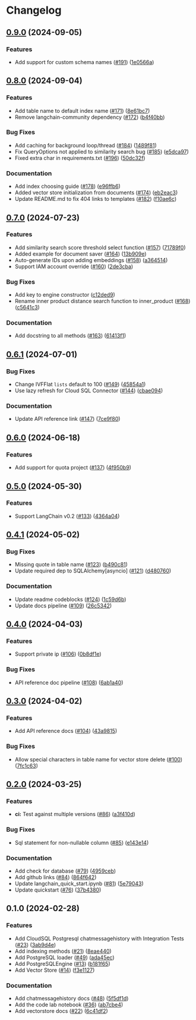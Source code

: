 # Changelog

## [0.9.0](https://github.com/googleapis/langchain-google-cloud-sql-pg-python/compare/v0.8.0...v0.9.0) (2024-09-05)


### Features

* Add support for custom schema names ([#191](https://github.com/googleapis/langchain-google-cloud-sql-pg-python/issues/191)) ([1e0566a](https://github.com/googleapis/langchain-google-cloud-sql-pg-python/commit/1e0566af98bf24c711315a791336ba212d240acd))

## [0.8.0](https://github.com/googleapis/langchain-google-cloud-sql-pg-python/compare/v0.7.0...v0.8.0) (2024-09-04)


### Features

* Add table name to default index name ([#171](https://github.com/googleapis/langchain-google-cloud-sql-pg-python/issues/171)) ([8e61bc7](https://github.com/googleapis/langchain-google-cloud-sql-pg-python/commit/8e61bc779bc8f803e40e76aaeffdb93c35a5c90f))
* Remove langchain-community dependency ([#172](https://github.com/googleapis/langchain-google-cloud-sql-pg-python/issues/172)) ([b4f40bb](https://github.com/googleapis/langchain-google-cloud-sql-pg-python/commit/b4f40bb389b40853e3deed37e1385a7866741231))


### Bug Fixes

* Add caching for background loop/thread ([#184](https://github.com/googleapis/langchain-google-cloud-sql-pg-python/issues/184)) ([1489f81](https://github.com/googleapis/langchain-google-cloud-sql-pg-python/commit/1489f818c1d62bfee5c5a3bab42d380556662e82))
* Fix QueryOptions not applied to similarity search bug ([#185](https://github.com/googleapis/langchain-google-cloud-sql-pg-python/issues/185)) ([e5dca97](https://github.com/googleapis/langchain-google-cloud-sql-pg-python/commit/e5dca973d625c4df4c3e741a3ad8e95be0cd1472))
* Fixed extra char in requirements.txt ([#196](https://github.com/googleapis/langchain-google-cloud-sql-pg-python/issues/196)) ([50dc32f](https://github.com/googleapis/langchain-google-cloud-sql-pg-python/commit/50dc32f8ae476c98e3ed38a153096551ce02d340))


### Documentation

* Add index choosing guide ([#178](https://github.com/googleapis/langchain-google-cloud-sql-pg-python/issues/178)) ([e96ffb6](https://github.com/googleapis/langchain-google-cloud-sql-pg-python/commit/e96ffb6dc99425e4dafb8ac13730eed253e74c4e))
* Added vector store initialization from documents ([#174](https://github.com/googleapis/langchain-google-cloud-sql-pg-python/issues/174)) ([eb2eac3](https://github.com/googleapis/langchain-google-cloud-sql-pg-python/commit/eb2eac303f64e809e6f3fc9bc3307be163602a4e))
* Update README.md to fix 404 links to templates ([#182](https://github.com/googleapis/langchain-google-cloud-sql-pg-python/issues/182)) ([f10ae6c](https://github.com/googleapis/langchain-google-cloud-sql-pg-python/commit/f10ae6c9a8645874a5ab64e846ec540aeddf977a))

## [0.7.0](https://github.com/googleapis/langchain-google-cloud-sql-pg-python/compare/v0.6.1...v0.7.0) (2024-07-23)


### Features

* Add similarity search score threshold select function ([#157](https://github.com/googleapis/langchain-google-cloud-sql-pg-python/issues/157)) ([71789f0](https://github.com/googleapis/langchain-google-cloud-sql-pg-python/commit/71789f06a9702ee2e037b084a88c1258b7232a4b))
* Added example for document saver ([#164](https://github.com/googleapis/langchain-google-cloud-sql-pg-python/issues/164)) ([13b909e](https://github.com/googleapis/langchain-google-cloud-sql-pg-python/commit/13b909e1fbc518728103ae6de0a1d8c462df8144))
* Auto-generate IDs upon adding embeddings ([#158](https://github.com/googleapis/langchain-google-cloud-sql-pg-python/issues/158)) ([a364514](https://github.com/googleapis/langchain-google-cloud-sql-pg-python/commit/a3645147f3d7fe0958d0420f948cf6afb8eb215b))
* Support IAM account override ([#160](https://github.com/googleapis/langchain-google-cloud-sql-pg-python/issues/160)) ([2de3cba](https://github.com/googleapis/langchain-google-cloud-sql-pg-python/commit/2de3cbae40d267a7b038a7b421999b5bb60c03d8))


### Bug Fixes

* Add key to engine constructor ([c12ded9](https://github.com/googleapis/langchain-google-cloud-sql-pg-python/commit/c12ded92abcb6a44e374f7b00afc1e17588e0688))
* Rename inner product distance search function to inner_product ([#168](https://github.com/googleapis/langchain-google-cloud-sql-pg-python/issues/168)) ([c5641c3](https://github.com/googleapis/langchain-google-cloud-sql-pg-python/commit/c5641c305e4c63d09f24c88dba679bcf1a4040b2))


### Documentation

* Add docstring to all methods ([#163](https://github.com/googleapis/langchain-google-cloud-sql-pg-python/issues/163)) ([61413f1](https://github.com/googleapis/langchain-google-cloud-sql-pg-python/commit/61413f10d9cb074a1fc82a742000827285208750))

## [0.6.1](https://github.com/googleapis/langchain-google-cloud-sql-pg-python/compare/v0.6.0...v0.6.1) (2024-07-01)


### Bug Fixes

* Change IVFFlat `lists` default to 100 ([#149](https://github.com/googleapis/langchain-google-cloud-sql-pg-python/issues/149)) ([45854a1](https://github.com/googleapis/langchain-google-cloud-sql-pg-python/commit/45854a17929b07653acb641243db695f4cef9c7e))
* Use lazy refresh for Cloud SQL Connector ([#144](https://github.com/googleapis/langchain-google-cloud-sql-pg-python/issues/144)) ([cbae094](https://github.com/googleapis/langchain-google-cloud-sql-pg-python/commit/cbae09466ac6d7f96dba795316ec758287aaea58))


### Documentation

* Update API reference link ([#147](https://github.com/googleapis/langchain-google-cloud-sql-pg-python/issues/147)) ([7ce9f80](https://github.com/googleapis/langchain-google-cloud-sql-pg-python/commit/7ce9f800ac72d3e363d7704d0d65871195bd0bfb))

## [0.6.0](https://github.com/googleapis/langchain-google-cloud-sql-pg-python/compare/v0.5.0...v0.6.0) (2024-06-18)


### Features

* Add support for quota project ([#137](https://github.com/googleapis/langchain-google-cloud-sql-pg-python/issues/137)) ([4f950b9](https://github.com/googleapis/langchain-google-cloud-sql-pg-python/commit/4f950b90b53b7e1943744ab95a00cd6b4045a892))

## [0.5.0](https://github.com/googleapis/langchain-google-cloud-sql-pg-python/compare/v0.4.1...v0.5.0) (2024-05-30)


### Features

* Support LangChain v0.2 ([#133](https://github.com/googleapis/langchain-google-cloud-sql-pg-python/issues/133)) ([4364a04](https://github.com/googleapis/langchain-google-cloud-sql-pg-python/commit/4364a04bece61ab16f29cc37900dd79edc2128e2))

## [0.4.1](https://github.com/googleapis/langchain-google-cloud-sql-pg-python/compare/v0.4.0...v0.4.1) (2024-05-02)


### Bug Fixes

* Missing quote in table name ([#123](https://github.com/googleapis/langchain-google-cloud-sql-pg-python/issues/123)) ([b490c81](https://github.com/googleapis/langchain-google-cloud-sql-pg-python/commit/b490c81ea96abca5a8acff1ca10f6ea8380a8ff1))
* Update required dep to SQLAlchemy[asyncio] ([#121](https://github.com/googleapis/langchain-google-cloud-sql-pg-python/issues/121)) ([d480760](https://github.com/googleapis/langchain-google-cloud-sql-pg-python/commit/d4807603d8573789199f2d277f59ef654e980198))


### Documentation

* Update readme codeblocks ([#124](https://github.com/googleapis/langchain-google-cloud-sql-pg-python/issues/124)) ([1c59d6b](https://github.com/googleapis/langchain-google-cloud-sql-pg-python/commit/1c59d6bf880f2a2755ef5a4f8eab8f7be0b95dc0))
* Update docs pipeline ([#109](https://github.com/googleapis/langchain-google-cloud-sql-pg-python/issues/109)) ([26c5342](https://github.com/googleapis/langchain-google-cloud-sql-pg-python/commit/26c534221dfb89a190bb1773b32493aae1ddf598))

## [0.4.0](https://github.com/googleapis/langchain-google-cloud-sql-pg-python/compare/v0.3.0...v0.4.0) (2024-04-03)


### Features

* Support private ip ([#106](https://github.com/googleapis/langchain-google-cloud-sql-pg-python/issues/106)) ([0b8df1e](https://github.com/googleapis/langchain-google-cloud-sql-pg-python/commit/0b8df1ebd803d5d648396291788f6cede538a042))


### Bug Fixes

* API reference doc pipeline ([#108](https://github.com/googleapis/langchain-google-cloud-sql-pg-python/issues/108)) ([6ab1a40](https://github.com/googleapis/langchain-google-cloud-sql-pg-python/commit/6ab1a409193ba49a85879b02f0234990f22c249f))

## [0.3.0](https://github.com/googleapis/langchain-google-cloud-sql-pg-python/compare/v0.2.0...v0.3.0) (2024-04-02)


### Features

* Add API reference docs ([#104](https://github.com/googleapis/langchain-google-cloud-sql-pg-python/issues/104)) ([43a9815](https://github.com/googleapis/langchain-google-cloud-sql-pg-python/commit/43a98157813ed40308f032ae85fb22962ca0311c))


### Bug Fixes

* Allow special characters in table name for vector store delete  ([#100](https://github.com/googleapis/langchain-google-cloud-sql-pg-python/issues/100)) ([7fc1c63](https://github.com/googleapis/langchain-google-cloud-sql-pg-python/commit/7fc1c635eee51864b70ad1fcfcec515cbf6ebea8))

## [0.2.0](https://github.com/googleapis/langchain-google-cloud-sql-pg-python/compare/v0.1.0...v0.2.0) (2024-03-25)


### Features

* **ci:** Test against multiple versions ([#86](https://github.com/googleapis/langchain-google-cloud-sql-pg-python/issues/86)) ([a3f410d](https://github.com/googleapis/langchain-google-cloud-sql-pg-python/commit/a3f410d1bfda87aa3904d153140937c8e2a415f2))


### Bug Fixes

* Sql statement for non-nullable column ([#85](https://github.com/googleapis/langchain-google-cloud-sql-pg-python/issues/85)) ([e143e14](https://github.com/googleapis/langchain-google-cloud-sql-pg-python/commit/e143e14cc8ea12399be81c49f579a6c9872119ea))


### Documentation

* Add check for database ([#79](https://github.com/googleapis/langchain-google-cloud-sql-pg-python/issues/79)) ([4959ceb](https://github.com/googleapis/langchain-google-cloud-sql-pg-python/commit/4959ceb78aae27c8b5d48168ec096b8cd01b6e82))
* Add github links ([#84](https://github.com/googleapis/langchain-google-cloud-sql-pg-python/issues/84)) ([864f642](https://github.com/googleapis/langchain-google-cloud-sql-pg-python/commit/864f642c19b3409acffaea7c6479791b12dd059c))
* Update langchain_quick_start.ipynb ([#81](https://github.com/googleapis/langchain-google-cloud-sql-pg-python/issues/81)) ([5e79043](https://github.com/googleapis/langchain-google-cloud-sql-pg-python/commit/5e790436073b8c6e37be905a6215dc9ea5602adc))
* Update quickstart ([#76](https://github.com/googleapis/langchain-google-cloud-sql-pg-python/issues/76)) ([37b4380](https://github.com/googleapis/langchain-google-cloud-sql-pg-python/commit/37b4380871f50dc30274539d0f8a65664d023d35))

## 0.1.0 (2024-02-28)


### Features

* Add CloudSQL Postgresql chatmessagehistory with Integration Tests ([#23](https://github.com/googleapis/langchain-google-cloud-sql-pg-python/issues/23)) ([3ab9d4e](https://github.com/googleapis/langchain-google-cloud-sql-pg-python/commit/3ab9d4eeeb7fd99c4693ee697fb31a2ad9343872))
* Add indexing methods ([#21](https://github.com/googleapis/langchain-google-cloud-sql-pg-python/issues/21)) ([8eae440](https://github.com/googleapis/langchain-google-cloud-sql-pg-python/commit/8eae4406e41f234ef3c6a24621926c3f5c4555cb))
* Add PostgreSQL loader ([#49](https://github.com/googleapis/langchain-google-cloud-sql-pg-python/issues/49)) ([ada45ec](https://github.com/googleapis/langchain-google-cloud-sql-pg-python/commit/ada45ec3089254966e444d11c5c22f73b881d03b))
* Add PostgreSQLEngine ([#13](https://github.com/googleapis/langchain-google-cloud-sql-pg-python/issues/13)) ([b181f65](https://github.com/googleapis/langchain-google-cloud-sql-pg-python/commit/b181f658c2e769c74aefc6a53f587ca4a75682db))
* Add Vector Store ([#14](https://github.com/googleapis/langchain-google-cloud-sql-pg-python/issues/14)) ([f3e1127](https://github.com/googleapis/langchain-google-cloud-sql-pg-python/commit/f3e11276a69bf239d852e494eede37ed86b1b361))


### Documentation

* Add chatmessagehistory docs ([#48](https://github.com/googleapis/langchain-google-cloud-sql-pg-python/issues/48)) ([5f5df1d](https://github.com/googleapis/langchain-google-cloud-sql-pg-python/commit/5f5df1d0790dd0a90110a1c765a4f445c083267a))
* Add the code lab notebook ([#36](https://github.com/googleapis/langchain-google-cloud-sql-pg-python/issues/36)) ([ab7cbe4](https://github.com/googleapis/langchain-google-cloud-sql-pg-python/commit/ab7cbe4d0554a2a80a32e7feb7b4fc5c773ee379))
* Add vectorstore docs ([#22](https://github.com/googleapis/langchain-google-cloud-sql-pg-python/issues/22)) ([6c41df2](https://github.com/googleapis/langchain-google-cloud-sql-pg-python/commit/6c41df2f51c7b185d8d1b53ad6b12e42f32de224))
